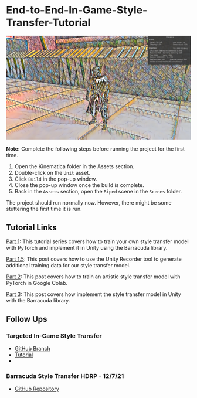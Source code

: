 # End-to-End-In-Game-Style-Transfer-Tutorial
![unity-style-transfer-screenshot](https://raw.githubusercontent.com/cj-mills/End-to-End-In-Game-Style-Transfer-Tutorial/main/images/unity-style-transfer-screenshot.png)

**Note:** Complete the following steps before running the project for the first time.
1. Open the Kinematica folder in the Assets section. 
2. Double-click on the `Unit` asset.
3. Click `Build` in the pop-up window. 
4. Close the pop-up window once the build is complete.
5. Back in the `Assets` section, open the `Biped` scene in the `Scenes` folder.

The project should run normally now. However, there might be some stuttering the first time it is run.

## Tutorial Links

[Part 1](https://christianjmills.com/End-To-End-In-Game-Style-Transfer-Tutorial-1/): This tutorial series covers how to train your own style transfer model with PyTorch and implement it in Unity using the Barracuda library.

[Part 1.5](https://christianjmills.com/End-To-End-In-Game-Style-Transfer-Tutorial-1-5/): This post covers how to use the Unity Recorder tool to generate additional training data for our style transfer model.

[Part 2](https://christianjmills.com/End-To-End-In-Game-Style-Transfer-Tutorial-2/): This post covers how to train an artistic style transfer model with PyTorch in Google Colab.

[Part 3](https://christianjmills.com/End-To-End-In-Game-Style-Transfer-Tutorial-3/): This post covers how implement the style transfer model in Unity with the Barracuda library.

## Follow Ups
### Targeted In-Game Style Transfer
* [GitHub Branch](https://github.com/cj-mills/End-to-End-In-Game-Style-Transfer-Tutorial-Intel/blob/targeted-style-transfer/README.md)
* [Tutorial](https://christianjmills.com/Targeted-In-Game-Style-Transfer-Tutorial/)
* 
### Barracuda Style Transfer HDRP - 12/7/21
* [GitHub Repository](https://github.com/cj-mills/Barracuda-Style-Transfer-HDRP)
